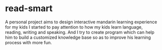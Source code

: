 # read-smart
A personal project aims to design interactive mandarin learning experience for my kids
I started to pay attention to how my kids learn language, reading, writing and speaking.
And I try to create program which can help him to build a customized knowledge base so as to improve his learning process with more fun.
